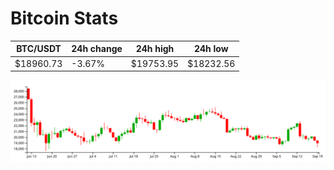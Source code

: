 # Bitcoin Stats

BTC/USDT|24h change|24h high|24h low|
|---|---|---|---|
|$18960.73|-3.67%|$19753.95|$18232.56|

<img src="./chart.svg">
